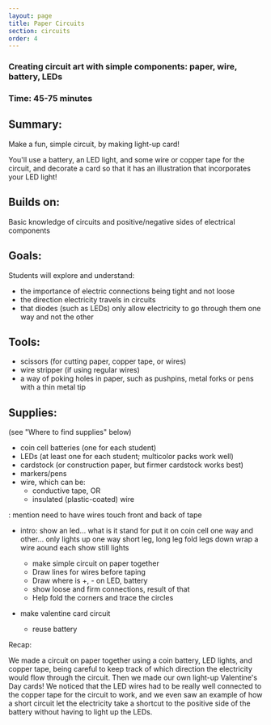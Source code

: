 ```yaml
---
layout: page
title: Paper Circuits
section: circuits
order: 4
---
```


### Creating circuit art with simple components: paper, wire, battery, LEDs

### Time: 45-75 minutes

Summary:
--------
Make a fun, simple circuit, by making light-up card!

You'll use a battery, an LED light, and some wire or copper tape for the circuit, and decorate a card so that it has an illustration that incorporates your LED light!

Builds on:
----------
Basic knowledge of circuits and positive/negative sides of electrical components


Goals:
------

Students will explore and understand:
* the importance of electric connections being tight and not loose
* the direction electricity travels in circuits
* that diodes (such as LEDs) only allow electricity to go through them one way and not the other

Tools:
------
* scissors (for cutting paper, copper tape, or wires)
* wire stripper (if using regular wires)
* a way of poking holes in paper, such as pushpins, metal forks or pens with a thin metal tip

Supplies:
---------
(see "Where to find supplies" below)

- coin cell batteries (one for each student)
- LEDs (at least one for each student; multicolor packs work well)
- cardstock (or construction paper, but firmer cardstock works best)
- markers/pens
- wire, which can be:
  - conductive tape, OR
  - insulated (plastic-coated) wire

: mention need to have wires touch front and back of tape






- intro:
show an led... what is it stand for
put it on coin cell one way and other... only lights up one way
short leg, long leg
fold legs down
wrap a wire aound each
show still lights

    - make simple circuit on paper together
    - Draw lines for wires before taping
    - Draw where is +, - on LED, battery
    - show loose and firm connections, result of that
    - Help fold the corners and trace the circles
- make valentine card circuit
    - reuse battery

Recap:

We made a circuit on paper together using a coin battery, LED lights, and copper tape, being careful to keep track of which direction the electricity would flow through the circuit. Then we made our own light-up Valentine's Day cards! We noticed that the LED wires had to be really well connected to the copper tape for the circuit to work, and we even saw an example of how a short circuit let the electricity take a shortcut to the positive side of the battery without having to light up the LEDs.
